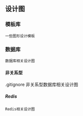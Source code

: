 ## 设计图

### 模板库

	一些图形设计模板

### 数据库

	数据库相关设计图

#### 非关系型
.gitignore
	非关系型数据库相关设计图

##### Redis

	Redis相关设计图